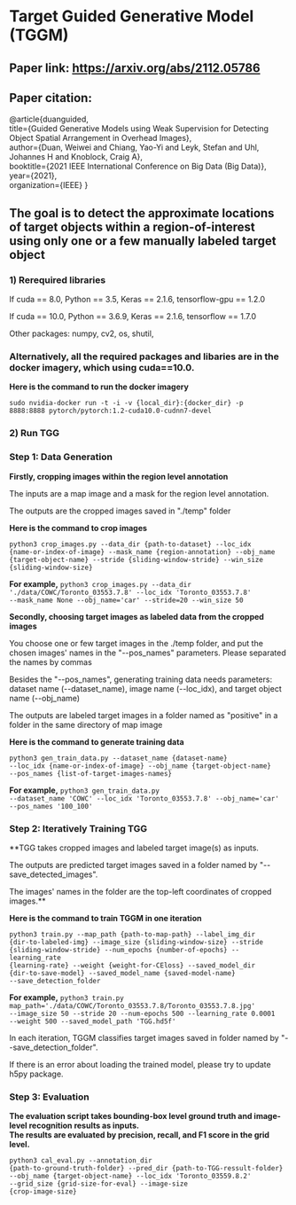# Target Guided Generative Model (TGGM)

## Paper link: https://arxiv.org/abs/2112.05786

## Paper citation:

@article{duanguided,<br/>
  title={Guided Generative Models using Weak Supervision for Detecting Object Spatial Arrangement in Overhead Images},  <br/>
  author={Duan, Weiwei and Chiang, Yao-Yi and Leyk, Stefan and Uhl, Johannes H and Knoblock, Craig A},  <br/>
  booktitle={2021 IEEE International Conference on Big Data (Big Data)},<br/>
  year={2021},  <br/>
  organization={IEEE}
}


## The goal is to detect the approximate locations of target objects within a region-of-interest using only one or a few manually labeled target object


### 1) Rerequired libraries
If cuda == 8.0, Python == 3.5, Keras == 2.1.6, tensorflow-gpu == 1.2.0 

If cuda == 10.0, Python == 3.6.9, Keras == 2.1.6, tensorflow == 1.7.0

Other packages: numpy, cv2, os, shutil, 

### Alternatively, all the required packages and libaries are in the docker imagery, which using cuda==10.0. 

**Here is the command to run the docker imagery**

<code>sudo nvidia-docker run -t -i -v {local_dir}:{docker_dir} -p 8888:8888  pytorch/pytorch:1.2-cuda10.0-cudnn7-devel </code>

### 2) Run TGG
### Step 1: Data Generation
**Firstly, cropping images within the region level annotation**

The inputs are a map image and a mask for the region level annotation. 

The outputs are the cropped images saved in "./temp" folder

**Here is the command to crop images** 

<code>python3 crop_images.py --data_dir {path-to-dataset} --loc_idx {name-or-index-of-image} --mask_name {region-annotation} --obj_name {target-object-name} --stride {sliding-window-stride} --win_size {sliding-window-size} </code>
  
**For example,** <code>python3 crop_images.py --data_dir './data/COWC/Toronto_03553.7.8' --loc_idx 'Toronto_03553.7.8' --mask_name None --obj_name='car' --stride=20 --win_size 50 </code>

**Secondly, choosing target images as labeled data from the cropped images**

You choose one or few target images in the ./temp folder, and put the chosen images' names in the "--pos_names" parameters. Please separated the names by commas

Besides the "--pos_names", generating training data needs parameters: dataset name (--dataset_name), image name (--loc_idx), and target object name (--obj_name)

The outputs are labeled target images in a folder named as "positive" in a folder in the same directory of map image

**Here is the command to generate training data**

<code>python3 gen_train_data.py --dataset_name {dataset-name} --loc_idx {name-or-index-of-image} --obj_name {target-object-name} --pos_names {list-of-target-images-names} </code>

**For example,** <code>python3 gen_train_data.py --dataset_name 'COWC' --loc_idx 'Toronto_03553.7.8' --obj_name='car' --pos_names '100_100'</code>

### Step 2: Iteratively Training TGG
**TGG takes cropped images and labeled target image(s) as inputs.<br/>

The outputs are predicted target images saved in a folder named by "--save_detected_images". <br/>

The images' names in the folder are the top-left coordinates of cropped images.**

**Here is the command to train TGGM in one iteration** 

<code>python3 train.py --map_path {path-to-map-path} --label_img_dir {dir-to-labeled-img} --image_size {sliding-window-size} --stride {sliding-window-stride} --num_epochs {number-of-epochs} --learning_rate {learning-rate} --weight {weight-for-CEloss} --saved_model_dir {dir-to-save-model} --saved_model_name {saved-model-name} --save_detection_folder </code>
  
**For example,** <code>python3 train.py map_path='./data/COWC/Toronto_03553.7.8/Toronto_03553.7.8.jpg' --image_size 50 --stride 20 --num-epochs 500 --learning_rate 0.0001 --weight 500 --saved_model_path 'TGG.hd5f' </code>

In each iteration, TGGM classifies target images saved in folder named by "--save_detection_folder". 

If there is an error about loading the trained model, please try to update h5py package.

### Step 3: Evaluation
**The evaluation script takes bounding-box level ground truth and image-level recognition results as inputs.<br/> 
The results are evaluated by precision, recall, and F1 score in the grid level.**

<code>python3 cal_eval.py --annotation_dir {path-to-ground-truth-folder} --pred_dir {path-to-TGG-ressult-folder} --obj_name {target-object-name} --loc_idx 'Toronto_03559.8.2' --grid_size {grid-size-for-eval} --image-size {crop-image-size}</code>
